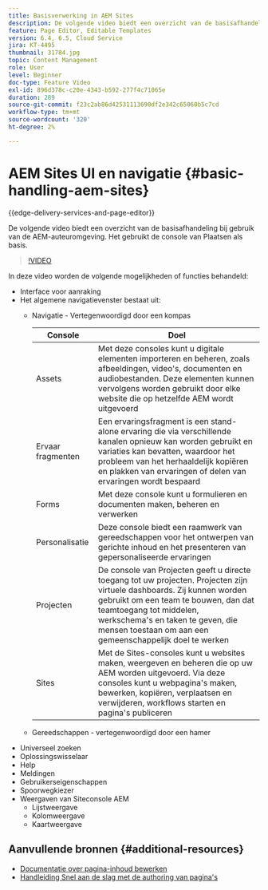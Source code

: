 ```yaml
---
title: Basisverwerking in AEM Sites
description: De volgende video biedt een overzicht van de basisafhandeling bij gebruik van de AEM-auteuromgeving. Het gebruikt de console van Plaatsen als basis.
feature: Page Editor, Editable Templates
version: 6.4, 6.5, Cloud Service
jira: KT-4495
thumbnail: 31784.jpg
topic: Content Management
role: User
level: Beginner
doc-type: Feature Video
exl-id: 896d378c-c20e-4343-b592-277f4c71065e
duration: 289
source-git-commit: f23c2ab86d42531113690df2e342c65060b5c7cd
workflow-type: tm+mt
source-wordcount: '320'
ht-degree: 2%

---
```


# AEM Sites UI en navigatie {#basic-handling-aem-sites}

{{edge-delivery-services-and-page-editor}}

De volgende video biedt een overzicht van de basisafhandeling bij gebruik van de AEM-auteuromgeving. Het gebruikt de console van Plaatsen als basis.

>[!VIDEO](https://video.tv.adobe.com/v/31784?quality=12&learn=on)

In deze video worden de volgende mogelijkheden of functies behandeld:

* Interface voor aanraking
* Het algemene navigatievenster bestaat uit:
   * Navigatie - Vertegenwoordigd door een kompas

     | Console | Doel |
     |---|---|
     | Assets | Met deze consoles kunt u digitale elementen importeren en beheren, zoals afbeeldingen, video&#39;s, documenten en audiobestanden. Deze elementen kunnen vervolgens worden gebruikt door elke website die op hetzelfde AEM wordt uitgevoerd | Gemeenschappen | Met deze console kunt u gemeenschapssites maken en beheren voor betrokkenheid en activering | Handel | Op deze manier kunt u producten, productcatalogi en bestellingen beheren die betrekking hebben op uw handelsites |
     | Ervaar fragmenten | Een ervaringsfragment is een stand-alone ervaring die via verschillende kanalen opnieuw kan worden gebruikt en variaties kan bevatten, waardoor het probleem van het herhaaldelijk kopiëren en plakken van ervaringen of delen van ervaringen wordt bespaard |
     | Forms | Met deze console kunt u formulieren en documenten maken, beheren en verwerken |
     | Personalisatie | Deze console biedt een raamwerk van gereedschappen voor het ontwerpen van gerichte inhoud en het presenteren van gepersonaliseerde ervaringen |
     | Projecten | De console van Projecten geeft u directe toegang tot uw projecten. Projecten zijn virtuele dashboards. Zij kunnen worden gebruikt om een team te bouwen, dan dat teamtoegang tot middelen, werkschema&#39;s en taken te geven, die mensen toestaan om aan een gemeenschappelijk doel te werken |
     | Sites | Met de Sites-consoles kunt u websites maken, weergeven en beheren die op uw AEM worden uitgevoerd. Via deze consoles kunt u webpagina&#39;s maken, bewerken, kopiëren, verplaatsen en verwijderen, workflows starten en pagina&#39;s publiceren |

   * Gereedschappen - vertegenwoordigd door een hamer
* Universeel zoeken
* Oplossingswisselaar
* Help
* Meldingen
* Gebruikerseigenschappen
* Spoorwegkiezer
* Weergaven van Siteconsole AEM
   * Lijstweergave
   * Kolomweergave
   * Kaartweergave






## Aanvullende bronnen {#additional-resources}

* [Documentatie over pagina-inhoud bewerken](https://experienceleague.adobe.com/docs/experience-manager-cloud-service/sites/authoring/fundamentals/editing-content.html)
* [Handleiding Snel aan de slag met de authoring van pagina&#39;s](https://experienceleague.adobe.com/docs/experience-manager-cloud-service/sites/authoring/getting-started/quick-start.html)
